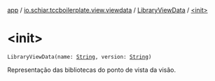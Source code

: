 [app](../../index.md) / [io.schiar.tccboilerplate.view.viewdata](../index.md) / [LibraryViewData](index.md) / [&lt;init&gt;](./-init-.md)

# &lt;init&gt;

`LibraryViewData(name: `[`String`](https://kotlinlang.org/api/latest/jvm/stdlib/kotlin/-string/index.html)`, version: `[`String`](https://kotlinlang.org/api/latest/jvm/stdlib/kotlin/-string/index.html)`)`

Representação das bibliotecas do ponto de vista da visão.

